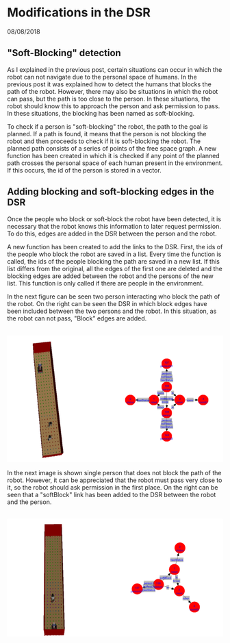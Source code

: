 # Modifications in the DSR 

08/08/2018

## "Soft-Blocking" detection

As I explained in the previous post, certain situations can occur in which the robot can not navigate due to the personal space of humans. In the previous post it was explained how to detect the humans that blocks the path of the robot. However, there may also be situations in which the robot can pass, but the path is too close to the person. In these situations, the robot should know this to approach the person and ask permission to pass. In these situations, the blocking has been named as soft-blocking. 

To check if a person is "soft-blocking" the robot, the path to the goal is planned. If a path is found, it means that the person is not blocking the robot and then proceeds to check if it is soft-blocking the robot. The planned path consists of a series of points of the free space graph. A new function has been created in which it is checked if any point of the planned path crosses the personal space of each human present in the environment. If this occurs, the id of the person is stored in a vector. 

## Adding blocking and soft-blocking edges in the DSR

Once the people who block or soft-block the robot have been detected, it is necessary that the robot knows this information to later request permission. To do this, edges are added in the DSR between the person and the robot.

A new function has been created to add the links to the DSR. First, the ids of the people who block the robot are saved in a list. Every time the function is called, the ids of the people blocking the path are saved in a new list. If this list differs from the original, all the edges of the first one are deleted and the blocking edges are added between the robot and the persons of the new list. This function is only called if there are people in the environment.

In the next figure can be seen two person interacting who block the path of the robot. On the right can be seen the DSR in which block edges have been included between the two persons and the robot. In this situation, as the robot can not pass, "Block" edges are added.

&nbsp; &nbsp; &nbsp; &nbsp; &nbsp; &nbsp; &nbsp; &nbsp; ![Block](pictures/block.png) 


In the next image is shown single person that does not block the path of the robot. However, it can be appreciated that the robot must pass very close to it, so the robot should ask permission in the first place. On the right can be seen that a "softBlock" link has been added to the DSR between the robot and the person.

&nbsp; &nbsp; &nbsp; &nbsp; &nbsp; &nbsp; &nbsp; &nbsp; ![softBlock](pictures/softBlock.png)
